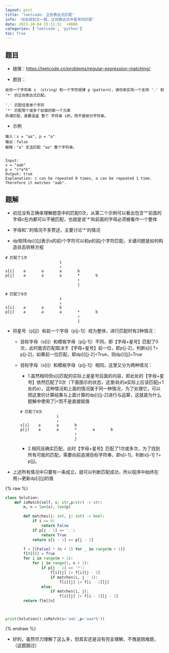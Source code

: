 ```yaml
---
layout: post
title: 'leetcode: 正则表达式匹配'
info: '动态规划又一题，正则表达式中星号的匹配'
date: 2023-10-04 15:11:51  +0800
categories: ['leetcode', 'python']
toc: True
---
```



## 题目

- 链接：https://leetcode.cn/problems/regular-expression-matching/


- 题目：

```
给你一个字符串 s （string）和一个字符规律 p（pattern），请你来实现一个支持 '.' 和 '*' 的正则表达式匹配。

'.' 匹配任意单个字符
'*' 匹配零个或多个前面的那一个元素
所谓匹配，是要涵盖 整个 字符串 s的，而不是部分字符串。
```

- 示例

```
输入：s = "aa", p = "a"
输出：false
解释："a" 无法匹配 "aa" 整个字符串。


Input:
s = "aab"
p = "c*a*b"
Output: true
Explanation: c can be repeated 0 times, a can be repeated 1 time. Therefore it matches "aab".
```


## 题解

- 初见没有正确率理解题意中的匹配0次，从第二个示例可以看出包含'\*'前面的字母c在内都可以不被匹配，也就是说'\*'和前面的字母必须被看作一个整体


- 字母和'.'的情况不多赘述，主要讨论'*'的情况

- dp矩阵dp[i][j]表示s的前i个字符可以和p的前j个字符匹配，关键问题是如何构造状态转移方程


```
# 匹配了1次
                        i     
                        ↓       
s[i]    a       a       a       b
p[j]    a       a       a       *       b
                                ↑
                                j
```

```
# 匹配了0次
                        i
                        ↓
s[i]    a       a       b
p[j]    a       a       a       *       b
                                ↑
                                j
```

- 将星号（p[j]）和前一个字母（p[j-1]）视为整体，进行匹配时有2种情况：
  - 目标字母（s[i]）和模板字母（p[j-1]）不同，即【字母+星号】匹配了0次，此时能否匹配取决于【字母+星号】前一位，即p[j-2]，判断s[i] ?= p[j-2]，如果前一位匹配，即dp[i][j-2]=True，则dp[i][j]=True
  - 目标字母（s[i]）和模板字母（p[j-1]）相同，这里又分为两种情况：
    - 1.虽然相同但s[i]匹配的实际上是星号后面的内容，即此处的【字母+星号】依然匹配了0次（下面图示的状态，这里i处的a实际上应该匹配j+1处的a），这种情况和上面的情况属于同一种情况，为了处理它，可以把这里的计算结果与上面计算的dp[i][j-2]进行与运算，这就是为什么题解中使用了|=而不是直接赋值
    ```
    # 匹配了0次
                    i
                    ↓
    s[i]    a       a       b
    p[j]    a       a       *       a       b
                            ↑
                            j
    ```

    - 2.相同且确实匹配，此时【字母+星号】匹配了1次或多次，为了找到所有可能的匹配，需要向前追溯目标字符串，即s[i-1]，判断s[i-1] ?= p[j]。


- 上述所有情况中只要有一条成立，就可以判断匹配成功，所以程序中始终在用```|=```更新dp[i][j]的值


<!-- ![引入图片]({{site.url}}/image/leetcode/2023-10-04-isMatch/image_1.jpg) -->

{% raw %}
```py
class Solution:
    def isMatch(self, s: str,p:str) -> str:
        m, n = len(s), len(p)

        def matches(i: int, j: int) -> bool:
            if i == 0:
                return False
            if p[j - 1] == '.':
                return True
            return s[i - 1] == p[j - 1]

        f = [[False] * (n + 1) for _ in range(m + 1)]
        f[0][0] = True
        for i in range(m + 1):
            for j in range(1, n + 1):
                if p[j - 1] == '*':
                    f[i][j] |= f[i][j - 2]
                    if matches(i, j - 1):
                        f[i][j] |= f[i - 1][j]
                else:
                    if matches(i, j):
                        f[i][j] |= f[i - 1][j - 1]
        return f[m][n]



print(Solution().isMatch(s='aab',p='aaa*b'))

```
{% endraw %}



- 好的，虽然尽力理解了这么多，但其实还是没有完全理解，不愧是困难题，（这题跳过）



